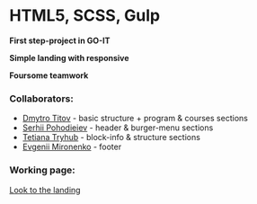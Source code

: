 # HTML5, SCSS, Gulp 

**First step-project in GO-IT**

**Simple landing with responsive**

**Foursome teamwork**

### Collaborators:
* [Dmytro Titov](https://github.com/DmytroTitov) - basic structure + program & courses sections
* [Serhii Pohodieiev](https://github.com/Serrhii07) - header & burger-menu sections
* [Tetiana Tryhub](https://github.com/TetianaTG) - block-info & structure sections
* [Evgenii Mironenko](https://github.com/Johnny221) - footer

### Working page:
[Look to the landing](https://dmytrotitov.github.io/GOITeens/build/)
